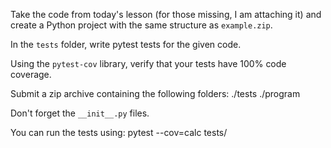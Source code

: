 Take the code from today's lesson (for those missing, I am attaching it) and create a Python project with the same structure as `example.zip`.

In the `tests` folder, write pytest tests for the given code.

Using the `pytest-cov` library, verify that your tests have 100% code coverage.

Submit a zip archive containing the following folders:
./tests
./program

Don't forget the `__init__.py` files.

You can run the tests using:
pytest --cov=calc tests/